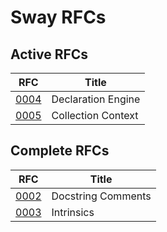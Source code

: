 # Sway RFCs

## Active RFCs

| RFC                                                                                            |     Title          |
| ---------------------------------------------------------------------------------------------- | ------------------ |
| [0004](https://github.com/FuelLabs/sway-rfcs/blob/master/rfcs/0004-declaration-engine.md)      | Declaration Engine |
| [0005](https://github.com/FuelLabs/sway-rfcs/blob/master/rfcs/0005-collection-context.md)      | Collection Context |

## Complete RFCs

| RFC                                                                                            |     Title          |
| ---------------------------------------------------------------------------------------------- | ------------------ |
| [0002](https://github.com/FuelLabs/sway-rfcs/blob/master/rfcs/0002-docstrings.md)              | Docstring Comments |
| [0003](https://github.com/FuelLabs/sway-rfcs/blob/master/rfcs/0003-intrinsics.md)              | Intrinsics         |
